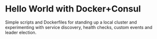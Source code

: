 Hello World with Docker+Consul
==============================

Simple scripts and Dockerfiles for standing up a local cluster and
experimenting with service discovery, health checks, custom events and leader
election.
